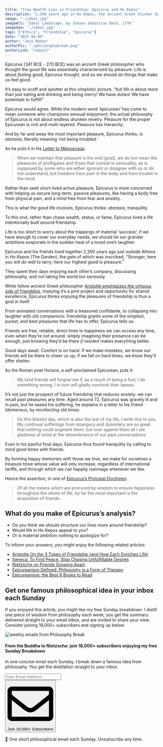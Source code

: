 ```yaml
---
title: "True Wealth Lies in Friendship: Epicurus and Ho Kepos"
description: "2,300 years ago in Ho Kepos, the ancient Greek thinker Epicurus and his friends renounced the trappings of ‘ambition’ to spend their days enjoying one another’s company and discussing philosophy…"
image: "./ideal.jpg"
imageAlt: "Ideal Landscape, by Johann Sebastian Bach, 1776"
imageSeo: "./ideal.jpg"
tags: ["Ethics", "Friendship", "Epicurus"]
date: "2025-04-06"
author: "Jack Maden"
authorPic: "./philosophybreak.png"
authorLink: "/about/"
---
```


<span class="big-letter">E</span>picurus (341 BCE - 270 BCE) was an ancient Greek philosopher who thought the good life was essentially characterized by pleasure. Life is about _feeling_ good, Epicurus thought, and so we should do things that make us feel good.

It’s easy to scoff and splutter at this simplistic picture, “but life is about more than just eating and drinking and being merry! We have duties! We have potentials to fulfill!”

Epicurus would agree. While the modern word ‘epicurean’ has come to mean someone who champions sensual enjoyment, the actual philosophy of Epicurus is not about endless drunken revelry. Pleasure for the proper Epicurean is rich and multi-layered. Pleasure has hierarchy.

And by far and away the most important pleasure, Epicurus thinks, is _ataraxia_, literally meaning ‘not being troubled.’

As he puts it in his <a target="_blank" rel="noopener noreferrer sponsored" href="https://amzn.to/3WDWZZS">Letter to Menoeceus</a>:

>When we maintain that pleasure is the end \[goal], we do not mean the pleasures of profligates and those that consist in sensuality, as is supposed by some who are either ignorant or disagree with us or do not understand, but freedom from pain in the body and from trouble in the mind.

Rather than seek short-lived active pleasure, Epicurus is more concerned with helping us secure long-term, passive pleasures, like having a body free from physical pain, and a mind free from fear and anxiety.

This is what the good life involves, Epicurus thinks: _ataraxia_, tranquility.

To this end, rather than chase wealth, status, or fame, Epicurus lived a life intentionally built around friendship.

Life is too short to worry about the trappings of material ‘success’; if we have enough to cover our everyday needs, we should let our grander ambitions evaporate in the sudden heat of a loved one’s laughter.

Epicurus and his friends lived together 2,300 years ago just outside Athens in _Ho Kepos_ (The Garden), the gate of which was inscribed, “Stranger, here you will do well to tarry; here our highest good is pleasure.”

They spent their days enjoying each other’s company, discussing philosophy, and not taking the world too seriously.

While fellow ancient Greek philosopher [Aristotle emphasizes the virtuous side of friendship](/articles/aristotle-on-the-3-types-of-friendship-and-how-they-enrich-life/), implying it’s a joint project and opportunity for shared excellence, Epicurus thinks enjoying the pleasures of friendship is thus a goal in itself.

From animated conversations with a treasured confidante, to collapsing into laughter with old companions: friendship grants some of the simplest, purest, and best pleasures that life has to offer, Epicurus tells us. 

Friends are free, reliable, direct lines to happiness we can access any time, even when they’re not around: simply imagining their presence can be enough, just knowing they’d be there _if needed_ makes everything better.

Good days await. Comfort is on hand. If we make mistakes, we know our friends will be there to cheer us up; if we fall on hard times, we know they’ll offer shelter.

As the Roman poet Horace, a self-proclaimed Epicurean, puts it:

>My kind friends will forgive me if, as a result of being a fool, I do something wrong. I in turn will gladly overlook their lapses.

It’s not just the prospect of future friendship that reduces anxiety: we can recall past pleasures any time. Aged around 72, Epicurus was gravely ill and in pain, but he eased his suffering, he explains in a letter to his friend Idomeneus, by recollecting old times: 

>On this blissful day, which is also the last of my life, I write this to you. My continual sufferings from strangury and dysentery are so great that nothing could augment them; but over against them all I set gladness of mind at the remembrance of our past conversations.

Even in his painful final days, Epicurus thus found tranquility by calling to mind good times with friends.

By forming happy memories with those we love, we make for ourselves a treasure trove whose value will only increase, regardless of international tariffs, and through which we can happily rummage whenever we like.

Hence the assertion, in one of [Epicurus’s Principal Doctrines](/articles/epicurus-principal-doctrines-40-aphorisms-for-living-well/): 

>Of all the means which are procured by wisdom to ensure happiness throughout the whole of life, by far the most important is the acquisition of friends.

## What do you make of Epicurus’s analysis?

- Do you think we should structure our lives more around friendship?
- Would life in Ho Kepos appeal to you?
- Or is material ambition nothing to apologize for?

To inform your answers, you might enjoy the following related articles:

- [Aristotle On the 3 Types of Friendship (and How Each Enriches Life)](/articles/aristotle-on-the-3-types-of-friendship-and-how-they-enrich-life/)
- [Seneca: To Find Peace, Stop Chasing Unfulfillable Desires](/articles/seneca-to-find-peace-stop-chasing-unfulfillable-desires/)
- [Nietzsche on Friends Growing Apart](/articles/nietzsche-on-friends-growing-apart/)
- [Epicureanism Defined: Philosophy is a Form of Therapy](/articles/epicureanism-defined-philosophy-is-a-form-of-therapy/)
- [Epicureanism: the Best 6 Books to Read](/reading-lists/epicureanism/)

## Get one famous philosophical idea in your inbox each Sunday

<span class="big-letter">I</span>f you enjoyed this article, you might like my free Sunday breakdown. I distill one piece of wisdom from philosophy each week; you get the summary delivered straight to your email inbox, and are invited to share your view. Consider joining 18,000+ subscribers and signing up below:

<!--big subscribe-->
<div class="course-promo darkradial-background subscribe text-center">
    <img src="/static/6313d50bc32799a6c869239128784c7b/e7f7a/weekly-break.webp" alt="weekly emails from Philosophy Break">
    <h4>From the Buddha to Nietzsche: join 18,000+ subscribers enjoying my free Sunday Breakdown</h4>
    <p class="small-grey-font no-mar-bottom">In one concise email each Sunday, I break down a famous idea from philosophy. You get the distillation straight to your inbox.</p>
    <div class="small-pad-top">
        <form action="https://app.convertkit.com/forms/5812400/subscriptions" method="post" data-sv-form="5812400" data-uid="be0e52d3c0" data-format="inline" data-version="6" data-options="{&quot;settings&quot;:{&quot;after_subscribe&quot;:{&quot;action&quot;:&quot;message&quot;,&quot;success_message&quot;:&quot;Thank you, philosopher! Your welcome email will land in your inbox shortly.&quot;,&quot;redirect_url&quot;:&quot;/thank-you/&quot;},&quot;analytics&quot;:{&quot;google&quot;:null,&quot;fathom&quot;:null,&quot;facebook&quot;:null,&quot;segment&quot;:null,&quot;pinterest&quot;:null,&quot;sparkloop&quot;:null,&quot;googletagmanager&quot;:null},&quot;modal&quot;:{&quot;trigger&quot;:&quot;timer&quot;,&quot;scroll_percentage&quot;:null,&quot;timer&quot;:5,&quot;devices&quot;:&quot;all&quot;,&quot;show_once_every&quot;:15},&quot;powered_by&quot;:{&quot;show&quot;:false,&quot;url&quot;:&quot;https://convertkit.com/features/forms?utm_campaign=poweredby&amp;utm_content=form&amp;utm_medium=referral&amp;utm_source=dynamic&quot;},&quot;recaptcha&quot;:{&quot;enabled&quot;:false},&quot;return_visitor&quot;:{&quot;action&quot;:&quot;show&quot;,&quot;custom_content&quot;:&quot;&quot;},&quot;slide_in&quot;:{&quot;display_in&quot;:&quot;bottom_right&quot;,&quot;trigger&quot;:&quot;timer&quot;,&quot;scroll_percentage&quot;:null,&quot;timer&quot;:5,&quot;devices&quot;:&quot;all&quot;,&quot;show_once_every&quot;:15},&quot;sticky_bar&quot;:{&quot;display_in&quot;:&quot;top&quot;,&quot;trigger&quot;:&quot;timer&quot;,&quot;scroll_percentage&quot;:null,&quot;timer&quot;:5,&quot;devices&quot;:&quot;all&quot;,&quot;show_once_every&quot;:15}},&quot;version&quot;:&quot;6&quot;}" min-width="400 500 600 700 800">
        <div data-style="clean"><ul data-element="errors" data-group="alert"></ul><div data-element="fields" data-stacked="false">
            <div>
                <input name="email_address" aria-label="Your Email Address..." placeholder="Your Email Address..." required type="email" />
            </div>
            <button class="button primary" type="submit" data-element="submit"><div><div></div><div></div><div></div></div><span><svg xmlns="http://www.w3.org/2000/svg" viewBox="0 0 512 512"><path d="M464 64H48C21.49 64 0 85.49 0 112v288c0 26.51 21.49 48 48 48h416c26.51 0 48-21.49 48-48V112c0-26.51-21.49-48-48-48zm0 48v40.805c-22.422 18.259-58.168 46.651-134.587 106.49-16.841 13.247-50.201 45.072-73.413 44.701-23.208.375-56.579-31.459-73.413-44.701C106.18 199.465 70.425 171.067 48 152.805V112h416zM48 400V214.398c22.914 18.251 55.409 43.862 104.938 82.646 21.857 17.205 60.134 55.186 103.062 54.955 42.717.231 80.509-37.199 103.053-54.947 49.528-38.783 82.032-64.401 104.947-82.653V400H48z"/></svg>Join 18,000+ Subscribers</span></button>
            </div>
            </div>
        </form>
        <p class="tiny-mar-top no-mar-bottom review-font">💭 One short philosophical email each Sunday. Unsubscribe any time.</p>
    </div>
</div>
</div>